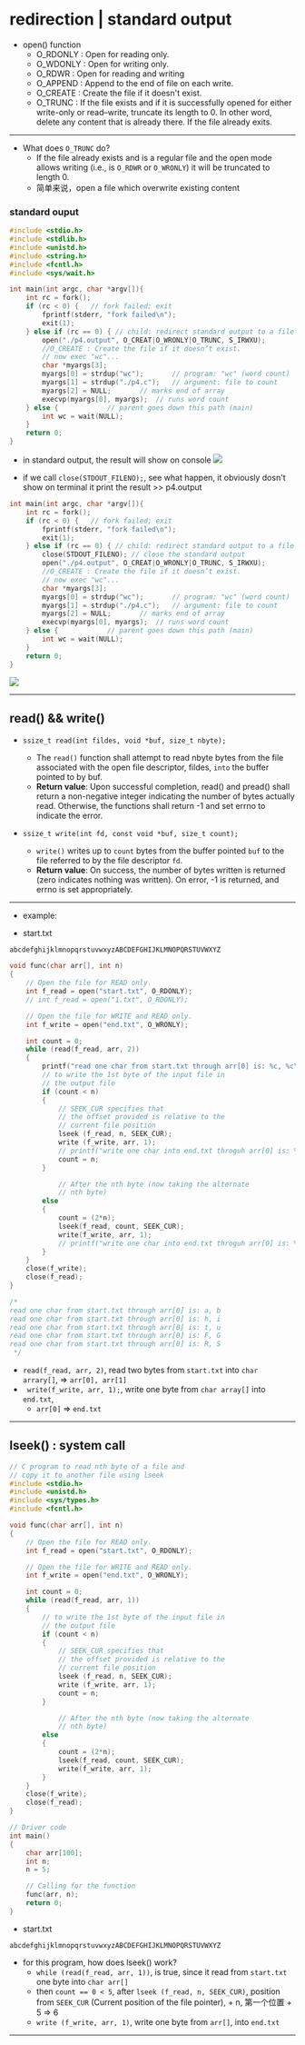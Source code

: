 # redirection | standard output

- open() function
  - O_RDONLY   :   Open for reading only.
  - O_WDONLY   :   Open for writing only.
  - O_RDWR     :   Open for reading and writing 
  - O_APPEND   :   Append to the end of file on each write.
  - O_CREATE   :   Create the file if it doesn't exist.
  - O_TRUNC    :   If the file exists and if it is successfully opened for either write-only 
    or read–write, truncate its length to 0. In other word, delete any content that is already 
    there. If the file already exits.

---

- What does `O_TRUNC` do?
  - If the file already exists and is a regular file and the open mode allows writing 
    (i.e., is `O_RDWR` or `O_WRONLY`) it will be truncated to length 0. 
  - 简单来说，open a file which overwrite existing content

### standard ouput

```c
#include <stdio.h>
#include <stdlib.h>
#include <unistd.h>
#include <string.h>
#include <fcntl.h>
#include <sys/wait.h>

int main(int argc, char *argv[]){
    int rc = fork();
    if (rc < 0) { 	// fork failed; exit
        fprintf(stderr, "fork failed\n");
        exit(1);
    } else if (rc == 0) { // child: redirect standard output to a file
        open("./p4.output", O_CREAT|O_WRONLY|O_TRUNC, S_IRWXU);
        //O_CREATE : Create the file if it doesn’t exist.
        // now exec "wc"...
        char *myargs[3];
        myargs[0] = strdup("wc"); 		// program: "wc" (word count)
        myargs[1] = strdup("./p4.c"); 	// argument: file to count
        myargs[2] = NULL; 		// marks end of array
        execvp(myargs[0], myargs); 	// runs word count
    } else { 			// parent goes down this path (main)
        int wc = wait(NULL);
    }
    return 0;
}
```

- in standard output, the result will show on console
![](img/2020-06-23-17-45-10.png)



- if we call `close(STDOUT_FILENO);`, see what happen, it obviously dosn't show on terminal
  it print the result >> p4.output

```c
int main(int argc, char *argv[]){
    int rc = fork();
    if (rc < 0) { 	// fork failed; exit
        fprintf(stderr, "fork failed\n");
        exit(1);
    } else if (rc == 0) { // child: redirect standard output to a file
        close(STDOUT_FILENO); // close the standard output
        open("./p4.output", O_CREAT|O_WRONLY|O_TRUNC, S_IRWXU);
        //O_CREATE : Create the file if it doesn’t exist.
        // now exec "wc"...
        char *myargs[3];
        myargs[0] = strdup("wc"); 		// program: "wc" (word count)
        myargs[1] = strdup("./p4.c"); 	// argument: file to count
        myargs[2] = NULL; 		// marks end of array
        execvp(myargs[0], myargs); 	// runs word count
    } else { 			// parent goes down this path (main)
        int wc = wait(NULL);
    }
    return 0;
}
```

![](img/2020-06-23-17-48-54.png)

---

## read() && write()
- `ssize_t read(int fildes, void *buf, size_t nbyte);`
  - The `read()` function shall attempt to read nbyte bytes from the file associated with 
    the open file descriptor, fildes, `into` the buffer pointed to by buf. 
  - **Return value**: Upon successful completion, read() and pread() shall return a non-negative integer 
    indicating the number of bytes actually read. Otherwise, the functions shall return -1 and 
    set errno to indicate the error.

- `ssize_t write(int fd, const void *buf, size_t count);`
  - `write()` writes up to `count` bytes from the buffer pointed `buf` to the file 
    referred to by the file descriptor `fd`.
  - **Return value**: On success, the number of bytes written is returned 
    (zero indicates nothing was written). On error, -1 is returned, and errno is set appropriately.

---
- example:

- start.txt

```
abcdefghijklmnopqrstuvwxyzABCDEFGHIJKLMNOPQRSTUVWXYZ
```

```c
void func(char arr[], int n)
{
    // Open the file for READ only.
    int f_read = open("start.txt", O_RDONLY);
    // int f_read = open("1.txt", O_RDONLY);

    // Open the file for WRITE and READ only.
    int f_write = open("end.txt", O_WRONLY);

    int count = 0;
    while (read(f_read, arr, 2))
    {
        printf("read one char from start.txt through arr[0] is: %c, %c\n", arr[0], arr[1]);
        // to write the 1st byte of the input file in
        // the output file
        if (count < n)
        {
            // SEEK_CUR specifies that
            // the offset provided is relative to the
            // current file position
            lseek (f_read, n, SEEK_CUR);
            write (f_write, arr, 1);
            // printf("write one char into end.txt throguh arr[0] is: %c\n", arr[0]);
            count = n;
        }

            // After the nth byte (now taking the alternate
            // nth byte)
        else
        {
            count = (2*n);
            lseek(f_read, count, SEEK_CUR);
            write(f_write, arr, 1);
            // printf("write one char into end.txt throguh arr[0] is: %c\n", arr[0]);
        }
    }
    close(f_write);
    close(f_read);
}

/* 
read one char from start.txt through arr[0] is: a, b
read one char from start.txt through arr[0] is: h, i
read one char from start.txt through arr[0] is: t, u
read one char from start.txt through arr[0] is: F, G
read one char from start.txt through arr[0] is: R, S
 */
```

- `read(f_read, arr, 2)`,  read two bytes from `start.txt` into `char arrary[]`, => `arr[0], arr[1]`
- ` write(f_write, arr, 1);`,  write one byte from `char array[]` into `end.txt`,  
  - `arr[0]` => `end.txt`

---
## lseek() : system call

```c
// C program to read nth byte of a file and
// copy it to another file using lseek
#include <stdio.h>
#include <unistd.h>
#include <sys/types.h>
#include <fcntl.h>

void func(char arr[], int n)
{
    // Open the file for READ only.
    int f_read = open("start.txt", O_RDONLY);

    // Open the file for WRITE and READ only.
    int f_write = open("end.txt", O_WRONLY);

    int count = 0;
    while (read(f_read, arr, 1))
    {
        // to write the 1st byte of the input file in
        // the output file
        if (count < n)
        {
            // SEEK_CUR specifies that
            // the offset provided is relative to the
            // current file position
            lseek (f_read, n, SEEK_CUR);
            write (f_write, arr, 1);
            count = n;
        }

            // After the nth byte (now taking the alternate
            // nth byte)
        else
        {
            count = (2*n);
            lseek(f_read, count, SEEK_CUR);
            write(f_write, arr, 1);
        }
    }
    close(f_write);
    close(f_read);
}

// Driver code
int main()
{
    char arr[100];
    int n;
    n = 5;

    // Calling for the function
    func(arr, n);
    return 0;
}

```

- start.txt

```
abcdefghijklmnopqrstuvwxyzABCDEFGHIJKLMNOPQRSTUVWXYZ
```

- for this program, how does lseek() work?
  - `while (read(f_read, arr, 1))`, is true, since it read from `start.txt` one byte into `char arr[]`
  - then `count == 0 < 5`, after `lseek (f_read, n, SEEK_CUR)`, position from 
    `SEEK_CUR` (Current position of the file pointer), + n, 第一个位置 + 5 => 6
  - `write (f_write, arr, 1)`, write one byte from `arr[]`, into `end.txt`

---



